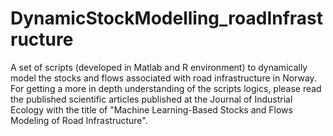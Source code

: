# DynamicStockModelling_roadInfrastructure
A set of scripts (developed in Matlab and R environment) to dynamically model the stocks and flows associated with road infrastructure in Norway. 
For getting a more in depth understanding of the scripts logics, please read the published scientific articles published at the Journal of Industrial Ecology with the title of "Machine Learning-Based Stocks and Flows Modeling of Road
Infrastructure".
